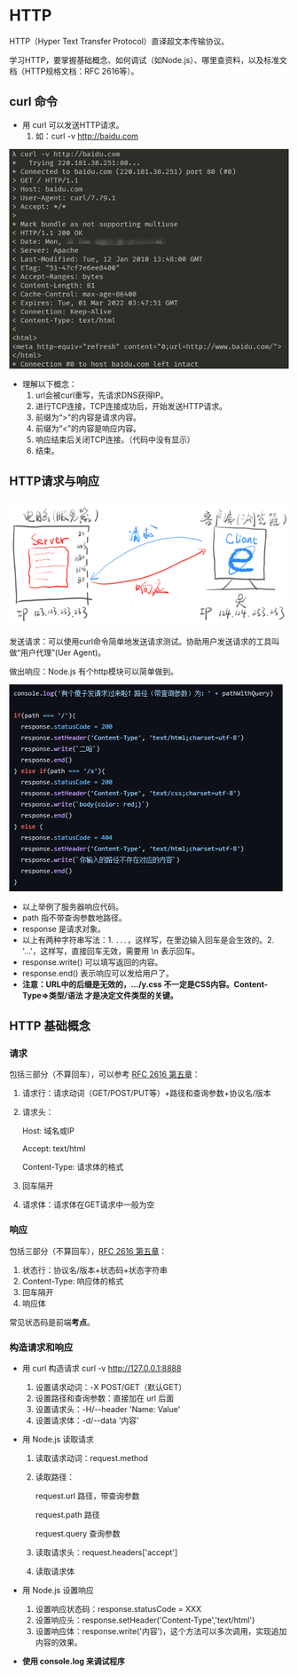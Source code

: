 <!--  -->
# HTTP
HTTP（Hyper Text Transfer Protocol）直译超文本传输协议。

学习HTTP，要掌握基础概念、如何调试（如Node.js）、哪里查资料，以及标准文档（HTTP规格文档：RFC 2616等）。

## curl 命令
* 用 curl 可以发送HTTP请求。
  1. 如：curl -v <a>http://baidu.com</a>

<img src="images/i3.jpg" alt="Fig.3">

* 理解以下概念：
  1. url会被curl重写，先请求DNS获得IP。
  2. 进行TCP连接，TCP连接成功后，开始发送HTTP请求。
  3. 前缀为“>”的内容是请求内容。
  4. 前缀为“<”的内容是响应内容。
  5. 响应结束后关闭TCP连接。（代码中没有显示）
  6. 结束。

## HTTP请求与响应

<img src="images/i6.jpg" alt="Fig.6">

发送请求：可以使用curl命令简单地发送请求测试。协助用户发送请求的工具叫做“用户代理”(Uer Agent)。

做出响应：Node.js 有个http模块可以简单做到。

<img src="images/i7.jpg" alt="Fig.7">

* 以上举例了服务器响应代码。
* path 指不带查询参数地路径。
* response 是请求对象。
* 以上有两种字符串写法：1. `...`，这样写，在里边输入回车是会生效的。2. '...'，这样写，直接回车无效，需要用 \n 表示回车。
* response.write() 可以填写返回的内容。
* response.end() 表示响应可以发给用户了。
* <strong>注意：URL中的后缀是无效的，.../y.css 不一定是CSS内容。Content-Type=>类型/语法 才是决定文件类型的关键。</strong>

## HTTP 基础概念
### 请求
包括三部分（不算回车），可以参考 <a href="https://www.w3.org/Protocols/rfc2616/rfc2616-sec5.html">RFC 2616 第五章</a>：
1. 请求行：请求动词（GET/POST/PUT等）+路径和查询参数+协议名/版本
2. 请求头：
    
    Host: 域名或IP
    
    Accept: text/html
    
    Content-Type: 请求体的格式

3. 回车隔开
4. 请求体：请求体在GET请求中一般为空

### 响应
  
包括三部分（不算回车），<a href="https://www.w3.org/Protocols/rfc2616/rfc2616-sec6.html">RFC 2616 第五章</a>：
1. 状态行：协议名/版本+状态码+状态字符串
2. Content-Type: 响应体的格式
3. 回车隔开
4. 响应体

常见状态码是前端<strong>考点</strong>。

### 构造请求和响应
* 用 curl 构造请求
  curl -v <a>http://127.0.0.1:8888</a>
  1. 设置请求动词：-X POST/GET（默认GET）
  2. 设置路径和查询参数：直接加在 url 后面
  3. 设置请求头：-H/--header 'Name: Value'
  4. 设置请求体：-d/--data '内容'

* 用 Node.js 读取请求
  1. 读取请求动词：request.method
  2. 读取路径：
      
      request.url 路径，带查询参数
      
      request.path 路径
      
      request.query 查询参数
  3. 读取请求头：request.headers['accept']
  4. 读取请求体

* 用 Node.js 设置响应
  1. 设置响应状态码：response.statusCode = XXX
  2. 设置响应头：response.setHeader('Content-Type','text/html')
  3. 设置响应体：response.write('内容')，这个方法可以多次调用，实现追加内容的效果。

* <strong>使用 console.log 来调试程序</strong>
  




